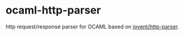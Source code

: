 ocaml-http-parser
=================

http request/response parser for OCAML based on [joyent/http-parser](https://github.com/joyent/http-parser "joyent/http-parser").
